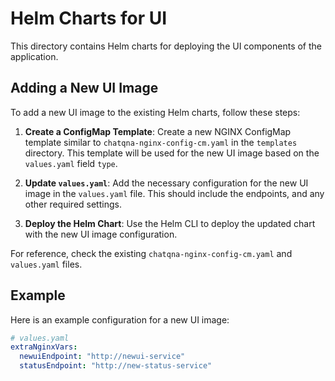 # Helm Charts for UI

This directory contains Helm charts for deploying the UI components of the application.

## Adding a New UI Image

To add a new UI image to the existing Helm charts, follow these steps:

1. **Create a ConfigMap Template**: Create a new NGINX ConfigMap template similar to `chatqna-nginx-config-cm.yaml` in the `templates` directory. This template will be used for the new UI image based on the `values.yaml` field `type`.

2. **Update `values.yaml`**: Add the necessary configuration for the new UI image in the `values.yaml` file. This should include the endpoints, and any other required settings.

3. **Deploy the Helm Chart**: Use the Helm CLI to deploy the updated chart with the new UI image configuration.

For reference, check the existing `chatqna-nginx-config-cm.yaml` and `values.yaml` files.

## Example

Here is an example configuration for a new UI image:

```yaml
# values.yaml
extraNginxVars:
  newuiEndpoint: "http://newui-service"
  statusEndpoint: "http://new-status-service"
```
